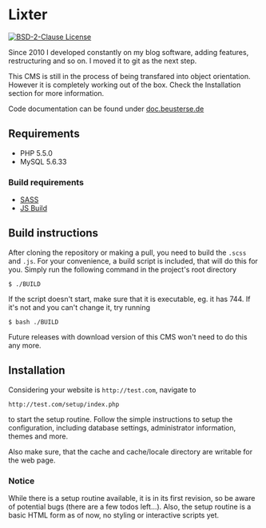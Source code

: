 # Lixter
[![BSD-2-Clause License](https://img.shields.io/badge/License-BSD--2-blue.svg)](https://github.com/fbeuster/beuster-se/blob/master/LICENSE.md)

Since 2010 I developed constantly on my blog software, adding
features, restructuring and so on. I moved it to git as the next
step.

This CMS is still in the process of being transfared into object orientation. However it is completely working out of the box. Check the Installation section for more information.

Code documentation can be found under [doc.beusterse.de](http://doc.beusterse.de)

## Requirements
- PHP 5.5.0
- MySQL 5.6.33

### Build requirements
- [SASS](http://sass-lang.com/)
- [JS Build](https://github.com/fbeuster/js-build)

## Build instructions
After cloning the repository or making a pull, you need to build the `.scss` and `.js`. For your convenience, a build script is included, that will do this for you. Simply run the following command in the project's root directory

```
$ ./BUILD
```

If the script doesn't start, make sure that it is executable, eg. it has 744. If it's not and you can't change it, try running

```
$ bash ./BUILD
```

Future releases with download version of this CMS won't need to do this any more.

## Installation

Considering your website is `http://test.com`, navigate to
```
http://test.com/setup/index.php
```
to start the setup routine. Follow the simple instructions to setup the configuration, including database settings, administrator information, themes and more.

Also make sure, that the cache and cache/locale directory are writable for the web page.

### Notice
While there is a setup routine available, it is in its first revision, so be aware of potential bugs (there are a few todos left...). Also, the setup routine is a basic HTML form as of now, no styling or interactive scripts yet.
